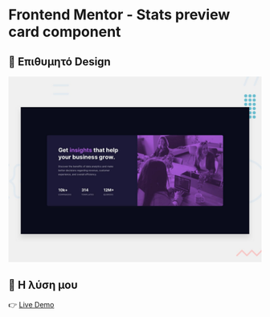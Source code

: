 # Frontend Mentor - Stats preview card component

## 🎨 Επιθυμητό Design
![Design preview for the Stats preview card component coding challenge](./design/desktop-preview.jpg)

## 📸 Η λύση μου
👉 [Live Demo](https://gakrita.github.io/frontend-mentor--stats-preview-card-component/)
